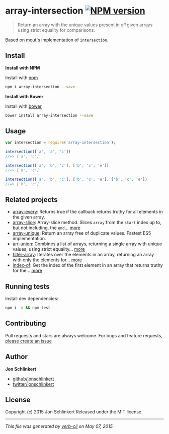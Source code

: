 # array-intersection [![NPM version](https://badge.fury.io/js/array-intersection.svg)](http://badge.fury.io/js/array-intersection)

> Return an array with the unique values present in _all_ given arrays using strict equality for comparisons.

Based on [mout's](http://moutjs.com/) implementation of `intersection`.

## Install

**Install with NPM**

Install with [npm](https://www.npmjs.com/)

```bash
npm i array-intersection --save
```

**Install with Bower**

Install with [bower](http://bower.io/)

```bash
bower install array-intersection --save
```

## Usage

```js
var intersection = require('array-intersection');

intersection(['a', 'a', 'c'])
//=> ['a', 'c']

intersection(['a', 'b', 'c'], ['b', 'c', 'e'])
//=> ['b', 'c']

intersection(['a', 'b', 'c'], ['b', 'c', 'e'], ['b', 'c', 'e'])
//=> ['b', 'c']
```

## Related projects

* [array-every](https://github.com/jonschlinkert/array-every): Returns true if the callback returns truthy for all elements in the given array.
* [array-slice](https://github.com/jonschlinkert/array-slice): Array-slice method. Slices `array` from the `start` index up to, but not including, the `end`… [more](https://github.com/jonschlinkert/array-slice)
* [array-unique](https://github.com/jonschlinkert/array-unique): Return an array free of duplicate values. Fastest ES5 implementation.
* [arr-union](https://github.com/jonschlinkert/arr-union): Combines a list of arrays, returning a single array with unique values, using strict equality… [more](https://github.com/jonschlinkert/arr-union)
* [filter-array](https://github.com/jonschlinkert/filter-array): Iterates over the elements in an array, returning an array with only the elements for… [more](https://github.com/jonschlinkert/filter-array)
* [index-of](https://github.com/jonschlinkert/index-of): Get the index of the first element in an array that returns truthy for the… [more](https://github.com/jonschlinkert/index-of)

## Running tests

Install dev dependencies:

```bash
npm i -d && npm test
```

## Contributing

Pull requests and stars are always welcome. For bugs and feature requests, [please create an issue](https://github.com/jonschlinkert/array-intersection/issues/new)

## Author

**Jon Schlinkert**

+ [github/jonschlinkert](https://github.com/jonschlinkert)
+ [twitter/jonschlinkert](http://twitter.com/jonschlinkert)

## License

Copyright (c) 2015 Jon Schlinkert
Released under the MIT license.

***

_This file was generated by [verb-cli](https://github.com/assemble/verb-cli) on May 07, 2015._